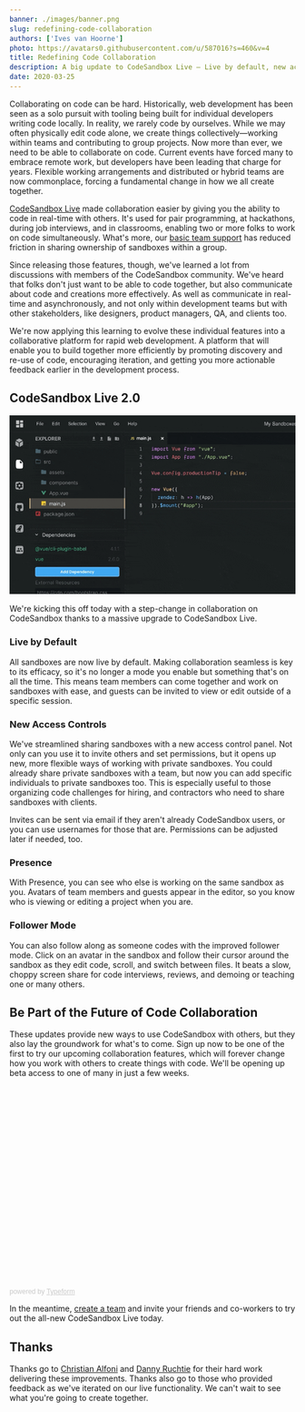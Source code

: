```yaml
---
banner: ./images/banner.png
slug: redefining-code-collaboration
authors: ['Ives van Hoorne']
photo: https://avatars0.githubusercontent.com/u/587016?s=460&v=4
title: Redefining Code Collaboration
description: A big update to CodeSandbox Live — Live by default, new access controls, presence, and follower mode.
date: 2020-03-25
---
```


Collaborating on code can be hard. Historically, web development has been seen as a solo pursuit with tooling being built for individual developers writing code locally. In reality, we rarely code by ourselves. While we may often physically edit code alone, we create things collectively—working within teams and contributing to group projects. Now more than ever, we need to be able to collaborate on code. Current events have forced many to embrace remote work, but developers have been leading that charge for years. Flexible working arrangements and distributed or hybrid teams are now commonplace, forcing a fundamental change in how we all create together.

[CodeSandbox Live](https://codesandbox.io/post/introducing-codesandbox-live-real-time-code-collaboration-in-the-browser) made collaboration easier by giving you the ability to code in real-time with others. It's used for pair programming, at hackathons, during job interviews, and in classrooms, enabling two or more folks to work on code simultaneously. What's more, our [basic team support](https://codesandbox.io/dashboard/teams/new) has reduced friction in sharing ownership of sandboxes within a group.

Since releasing those features, though, we've learned a lot from discussions with members of the CodeSandbox community. We've heard that folks don't just want to be able to code together, but also communicate about code and creations more effectively. As well as communicate in real-time and asynchronously, and not only within development teams but with other stakeholders, like designers, product managers, QA, and clients too.

We're now applying this learning to evolve these individual features into a collaborative platform for rapid web development. A platform that will enable you to build together more efficiently by promoting discovery and re-use of code, encouraging iteration, and getting you more actionable feedback earlier in the development process.

## CodeSandbox Live 2.0

![Follower mode](./images/0.gif)

We're kicking this off today with a step-change in collaboration on CodeSandbox thanks to a massive upgrade to CodeSandbox Live. 

### Live by Default
All sandboxes are now live by default. Making collaboration seamless is key to its efficacy, so it's no longer a mode you enable but something that's on all the time. This means team members can come together and work on sandboxes with ease, and guests can be invited to view or edit outside of a specific session.

### New Access Controls
We've streamlined sharing sandboxes with a new access control panel. Not only can you use it to invite others and set permissions, but it opens up new, more flexible ways of working with private sandboxes. You could already share private sandboxes with a team, but now you can add specific individuals to private sandboxes too. This is especially useful to those organizing code challenges for hiring, and contractors who need to share sandboxes with clients.

Invites can be sent via email if they aren't already CodeSandbox users, or you can use usernames for those that are. Permissions can be adjusted later if needed, too.

### Presence
With Presence, you can see who else is working on the same sandbox as you. Avatars of team members and guests appear in the editor, so you know who is viewing or editing a project when you are.

### Follower Mode
You can also follow along as someone codes with the improved follower mode. Click on an avatar in the sandbox and follow their cursor around the sandbox as they edit code, scroll, and switch between files. It beats a slow, choppy screen share for code interviews, reviews, and demoing or teaching one or many others.

## Be Part of the Future of Code Collaboration
These updates provide new ways to use CodeSandbox with others, but they also lay the groundwork for what's to come. Sign up now to be one of the first to try our upcoming collaboration features, which will forever change how you work with others to create things with code. We'll be opening up beta access to one of many in just a few weeks.

<div class="typeform-widget" data-url="https://codesandbox.typeform.com/to/ktD2rd" style="width: 100%; height: 350px;"></div> <script> (function() { var qs,js,q,s,d=document, gi=d.getElementById, ce=d.createElement, gt=d.getElementsByTagName, id="typef_orm", b="https://embed.typeform.com/"; if(!gi.call(d,id)) { js=ce.call(d,"script"); js.id=id; js.src=b+"embed.js"; q=gt.call(d,"script")[0]; q.parentNode.insertBefore(js,q) } })() </script> <div style="font-family: Sans-Serif;font-size: 12px;color: #999;opacity: 0.5; padding-top: 5px;"> powered by <a href="https://admin.typeform.com/signup?utm_campaign=ktD2rd&utm_source=typeform.com-01DH8PS45JWZKYBJ6B37YX56NZ-pro&utm_medium=typeform&utm_content=typeform-embedded-poweredbytypeform&utm_term=EN" style="color: #999" target="_blank">Typeform</a> </div>

In the meantime, [create a team](https://codesandbox.io/dashboard/teams/new) and invite your friends and co-workers to try out the all-new CodeSandbox Live today.

## Thanks
Thanks go to [Christian Alfoni](https://twitter.com/christianalfoni) and
[Danny Ruchtie](https://twitter.com/druchtie) for their hard work delivering these improvements. Thanks also go to those who provided feedback as we've iterated on our live functionality. We can't wait to see what you're going to create together.
